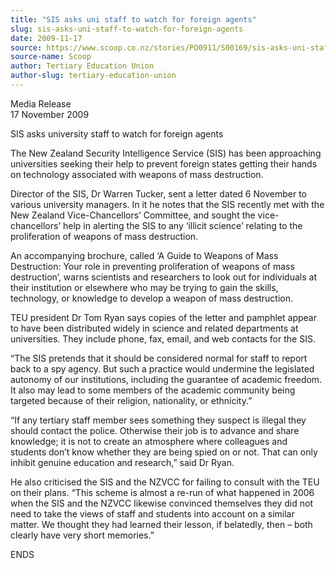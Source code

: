 ```yaml
---
title: "SIS asks uni staff to watch for foreign agents"
slug: sis-asks-uni-staff-to-watch-for-foreign-agents
date: 2009-11-17
source: https://www.scoop.co.nz/stories/PO0911/S00169/sis-asks-uni-staff-to-watch-for-foreign-agents.htm
source-name: Scoop
author: Tertiary Education Union
author-slug: tertiary-education-union
---
```


<p>Media Release<br>17 November 2009</p>

<p>SIS asks university
staff to watch for foreign agents</p>

<p>The New Zealand Security
Intelligence Service (SIS) has been approaching universities
seeking their help to prevent foreign states getting their
hands on technology associated with weapons of mass
destruction.<p>

<p>Director of the SIS, Dr Warren Tucker, sent
a letter dated 6 November to various university managers. In
it he notes that the SIS recently met with the New Zealand
Vice-Chancellors’ Committee, and sought the
vice-chancellors’ help in alerting the SIS to any
‘illicit science’ relating to the proliferation of
weapons of mass destruction.<p>

<p>An accompanying brochure,
called ‘A Guide to Weapons of Mass Destruction: Your role
in preventing proliferation of weapons of mass
destruction’, warns scientists and researchers to look out
for individuals at their institution or elsewhere who may be
trying to gain the skills, technology, or knowledge to
develop a weapon of mass destruction.</p>

<p>TEU president Dr Tom
Ryan says copies of the letter and pamphlet appear to have
been distributed widely in science and related departments
at universities. They include phone, fax, email, and web
contacts for the SIS.</p>

<p>“The SIS pretends that it should
be considered normal for staff to report back to a spy
agency. But such a practice would undermine the legislated
autonomy of our institutions, including the guarantee of
academic freedom. It also may lead to some members of the
academic community being targeted because of their religion,
nationality, or ethnicity.”<p>

<p>“If any tertiary staff
member sees something they suspect is illegal they should
contact the police. Otherwise their job is to advance and
share knowledge; it is not to create an atmosphere where
colleagues and students don’t know whether they are being
spied on or not. That can only inhibit genuine education and
research,” said Dr Ryan.</p>

<p>He also criticised the SIS and
the NZVCC for failing to consult with the TEU on their
plans. “This scheme is almost a re-run of what happened in
2006 when the SIS and the NZVCC likewise convinced
themselves they did not need to take the views of staff and
students into account on a similar matter. We thought they
had learned their lesson, if belatedly, then – both
clearly have very short
memories.”</p>

<p>ENDS<p>

<p></p>